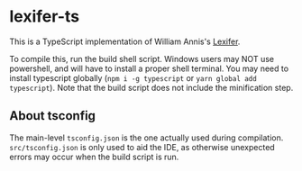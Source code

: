 # lexifer-ts

This is a TypeScript implementation of William Annis's
[Lexifer](https://github.com/wmannis/lexifer).

To compile this, run the build shell script. Windows users may NOT use
powershell, and will have to install a proper shell terminal. You may need to
install typescript globally (`npm i -g typescript` or
`yarn global add typescript`). Note that the build script does not include the
minification step.

## About tsconfig

The main-level `tsconfig.json` is the one actually used during compilation.
`src/tsconfig.json` is only used to aid the IDE, as otherwise unexpected errors
may occur when the build script is run.
